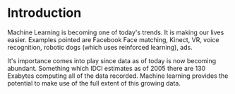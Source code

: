 # Introduction

Machine Learning is becoming one of today's trends. It is making our lives easier. Examples pointed are Facebook Face matching, Kinect, VR,  voice recognition, robotic dogs \(which uses reinforced learning\), ads.

It's importance comes into play since data as of today is now becoming abundant. Something which IDCl estimates as of 2005 there are 130 Exabytes computing all of the data recorded. Machine learning provides the potential to make use of the full extent of this growing data.



